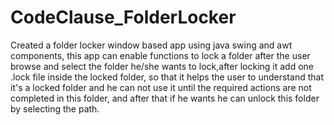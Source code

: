 # CodeClause_FolderLocker
Created a folder locker window based app using java swing and awt components, this app can enable functions to lock a folder after the user browse and select the folder he/she wants to lock,after locking it add one .lock file inside the locked folder, so that it helps the user to understand that it's a locked folder and he can not use it until the required actions are not completed in this folder, and after that if he wants he can unlock this folder by selecting the path.
